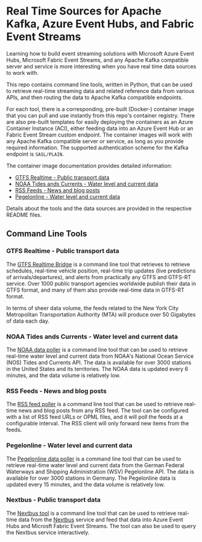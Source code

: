 # Real Time Sources for Apache Kafka, Azure Event Hubs, and Fabric Event Streams

Learning how to build event streaming solutions with Microsoft Azure Event Hubs,
Microsoft Fabric Event Streams, and any Apache Kafka compatible server and
service is more interesting when you have real time data sources to work with.

This repo contains command line tools, written in Python, that can be used to
retrieve real-time streaming data and related reference data from various APIs,
and then routing the data to Apache Kafka compatible endpoints.

For each tool, there is a corresponding, pre-built (Docker-) container image
that you can pull and use instantly from this repo's container registry. There
are also pre-built templates for easily deploying the containers as an Azure
Container Instance (ACI), either feeding data into an Azure Event Hub or an
Fabric Event Stream custom endpoint. The container images will work with any
Apache Kafka compatible server or service, as long as you provide required
information. The supported authentication scheme for the Kafka endpoint is
`SASL/PLAIN`.

The container image documentation provides detailed information:

* [GTFS Realtime - Public transport data](gtfs/CONTAINER.md)
* [NOAA Tides ands Currents -  Water level and current data](noaa/CONTAINER.md)
* [RSS Feeds - News and blog posts](rss/CONTAINER.md)
* [Pegelonline - Water level and current data](pegelonline/CONTAINER.md)

Details about the tools and the data sources are provided in the respective
README files.

## Command Line Tools

### GTFS Realtime - Public transport data

The [GTFS Realtime Bridge](gtfs/README.md) is a command line tool that retrieves
to retrieve schedules, real-time vehicle position, real-time trip updates (live
predictions of arrivals/departures), and alerts from practically any GTFS and
GTFS-RT service. Over 1000 public transport agencies worldwide publish their
data in GTFS format, and many of them also provide real-time data in GTFS-RT
format. 

In terms of sheer data volume, the feeds related to the New York City
Metropolitan Transportation Authority (MTA) will produce over 50 Gigabytes of
data each day.

### NOAA Tides ands Currents -  Water level and current data

The [NOAA data poller](noaa/README.md) is a command line tool that can be used
to retrieve real-time water level and current data from NOAA's National Ocean
Service (NOS) Tides and Currents API. The data is available for over 3000
stations in the United States and its territories. The NOAA data is updated
every 6 minutes, and the data volume is relatively low.

### RSS Feeds - News and blog posts

The [RSS feed poller](rss/README.md) is a command line tool that can be used to
retrieve real-time news and blog posts from any RSS feed. The tool can be
configured with a list of RSS feed URLs or OPML files, and it will poll the
feeds at a configurable interval. The RSS client will only forward new items
from the feeds.

### Pegelonline - Water level and current data

The [Pegelonline data poller](pegelonline/README.md) is a command line tool that
can be used to retrieve real-time water level and current data from the German
Federal Waterways and Shipping Administration (WSV) Pegelonline API. The data is
available for over 3000 stations in Germany. The Pegelonline data is updated
every 15 minutes, and the data volume is relatively low.

### Nextbus - Public transport data

The [Nextbus tool](nextbus/README.md) is a command line tool that can be used to
retrieve real-time data from the [Nextbus](https://www.nextbus.com/) service and
feed that data into Azure Event Hubs and Microsft Fabric Event Streams. The tool
can also be used to query the Nextbus service interactively.
